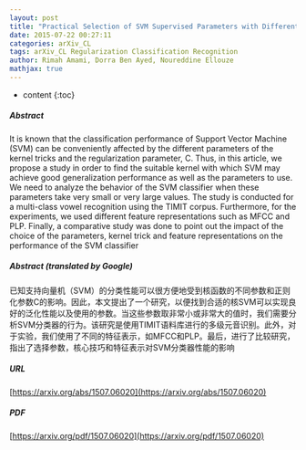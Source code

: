 ```yaml
---
layout: post
title: "Practical Selection of SVM Supervised Parameters with Different Feature Representations for Vowel Recognition"
date: 2015-07-22 00:27:11
categories: arXiv_CL
tags: arXiv_CL Regularization Classification Recognition
author: Rimah Amami, Dorra Ben Ayed, Noureddine Ellouze
mathjax: true
---
```


* content
{:toc}

##### Abstract
It is known that the classification performance of Support Vector Machine (SVM) can be conveniently affected by the different parameters of the kernel tricks and the regularization parameter, C. Thus, in this article, we propose a study in order to find the suitable kernel with which SVM may achieve good generalization performance as well as the parameters to use. We need to analyze the behavior of the SVM classifier when these parameters take very small or very large values. The study is conducted for a multi-class vowel recognition using the TIMIT corpus. Furthermore, for the experiments, we used different feature representations such as MFCC and PLP. Finally, a comparative study was done to point out the impact of the choice of the parameters, kernel trick and feature representations on the performance of the SVM classifier

##### Abstract (translated by Google)
已知支持向量机（SVM）的分类性能可以很方便地受到核函数的不同参数和正则化参数C的影响。因此，本文提出了一个研究，以便找到合适的核SVM可以实现良好的泛化性能以及使用的参数。当这些参数取非常小或非常大的值时，我们需要分析SVM分类器的行为。该研究是使用TIMIT语料库进行的多级元音识别。此外，对于实验，我们使用了不同的特征表示，如MFCC和PLP。最后，进行了比较研究，指出了选择参数，核心技巧和特征表示对SVM分类器性能的影响

##### URL
[https://arxiv.org/abs/1507.06020](https://arxiv.org/abs/1507.06020)

##### PDF
[https://arxiv.org/pdf/1507.06020](https://arxiv.org/pdf/1507.06020)

